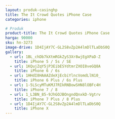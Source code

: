 ```yaml
---
layout: produk-casinghp
title: The It Crowd Quotes iPhone Case
categories: iphone

# Produk
product-title: The It Crowd Quotes iPhone Case
harga: 90000
sku: hn-3273
image-drive: 1D4IjAY7C-GL2S8vZp2A4lmDlTLaDbS0Q
gallery:
  - url: 1BL_chDb7kXtmRGkZyS3Xr8wjEgXPaD-Z
    title: iPhone 5 / 5s / SE
  - url: 1KQujZqY5jP3EibESYdtmrZXOI8veGQ8A
    title: iPhone 6 / 6s
  - url: 1HHdI8HAAAZdeXjEcbiYlncVomdLlN10_
    title: iPhone 6 Plus / 6s Plus
  - url: 1-5LScyMTuKMJ7RIkRNBowSHN8lOBFc4H
    title: iPhone 7 / 8
  - url: 1_L3BN_85-9JhGOJBOngndQnxkD-Vgtrv
    title: iPhone 7 Plus / 8 Plus
  - url: 1D4IjAY7C-GL2S8vZp2A4lmDlTLaDbS0Q
    title: iPhone X
---
```

